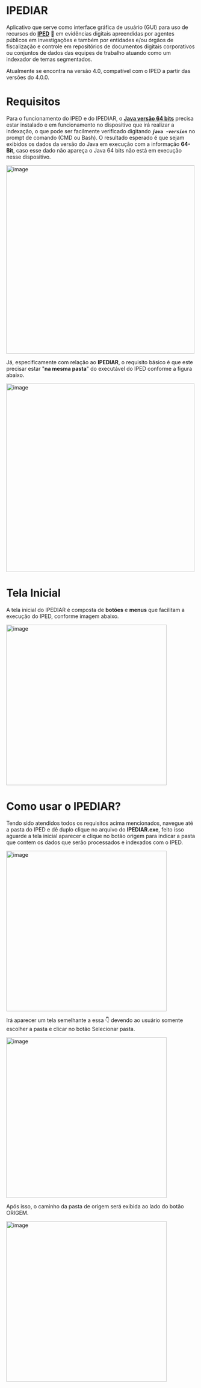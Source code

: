 # IPEDIAR

Aplicativo que serve como interface gráfica de usuário (GUI) para uso de recursos do [**IPED**](https://github.com/lfcnassif/IPED/releases) 🔎 em evidências digitais apreendidas por agentes públicos em investigações e também por entidades e/ou órgãos de fiscalização e controle em repositórios de documentos digitais corporativos ou conjuntos de dados das equipes de trabalho atuando como um indexador de temas segmentados.

Atualmente se encontra na versão 4.0, compatível com o IPED a partir das versões do 4.0.0.

# Requisitos

Para o funcionamento do IPED e do IPEDIAR, o [**Java versão 64 bits**](https://www.java.com/pt-BR/download/manual.jsp) precisa estar instalado e em funcionamento no dispositivo que irá realizar a indexação, o que pode ser facilmente verificado digitando   **_`java -version`_**  no prompt de comando (CMD ou Bash). O resultado esperado é que sejam exibidos os dados da versão do Java em execução com a informação **64-Bit**, caso esse dado não apareça o Java 64 bits não está em execução nesse dispositivo.

<img width="500" alt="image" src="https://user-images.githubusercontent.com/5096974/179482470-68b6b521-745b-4d24-861b-68cca9c34e84.png">

Já, especificamente com relação  ao **IPEDIAR**, o requisito básico é que este precisar estar "**na mesma pasta**" do executável do IPED conforme a figura abaixo.

<img width="500" alt="image" src="https://user-images.githubusercontent.com/5096974/179485111-349e8658-5474-4458-952a-f3d102b65c9e.png">

# Tela Inicial
A tela inicial do IPEDIAR é composta de **botões** e **menus** que facilitam a execução do IPED, conforme imagem abaixo.

<img width="426" alt="image" src="https://user-images.githubusercontent.com/5096974/179491552-dcebe8cd-4149-45f2-a223-637ce981437f.png">

# Como usar o IPEDIAR?

Tendo sido atendidos todos os requisitos acima mencionados, navegue até a pasta do IPED e dê duplo clique no arquivo do **IPEDIAR.exe**, feito isso aguarde a tela inicial aparecer e clique no botão origem para indicar a pasta que contem os dados que serão processados e indexados com o IPED.

<img width="426" alt="image" src="https://user-images.githubusercontent.com/5096974/179518224-247ee851-dc42-4221-a098-acdb1254d297.png">

Irá aparecer um tela semelhante a essa 👇 devendo ao usuário somente escolher a pasta e clicar no botão Selecionar pasta.

<img width="426" alt="image" src="https://user-images.githubusercontent.com/5096974/179576593-03562c37-c683-45e8-9af0-de5fab6c463b.png">  

Após isso, o caminho da pasta de origem será exibida ao lado do botão ORIGEM.

<img width="426" alt="image" src="https://user-images.githubusercontent.com/5096974/179581209-ce6eba0b-66e5-49f8-b0a7-19959c26f386.png">

















